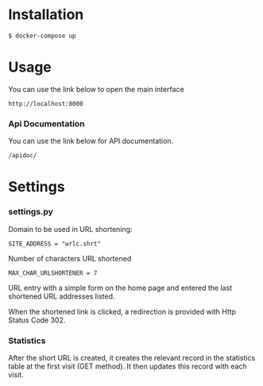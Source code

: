 # Installation
```
$ docker-compose up
```

# Usage
You can use the link below to open the main interface
```
http://localhost:8000
```

### Api Documentation
You can use the link below for API documentation.
```
/apidoc/ 
```

# Settings
### settings.py
Domain to be used in URL shortening:
```
SITE_ADDRESS = "wrlc.shrt"
```
Number of characters URL shortened
```
MAX_CHAR_URLSHORTENER = 7
```

URL entry with a simple form on the home page and entered the last 
shortened URL addresses listed.

When the shortened link is clicked, a redirection is provided with Http Status Code 302.

### Statistics
After the short URL is created, it creates the relevant record in the statistics table at the first visit (GET method). It then updates this record with each visit.
